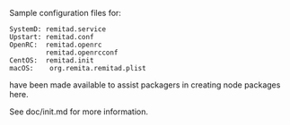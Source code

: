 Sample configuration files for:
```
SystemD: remitad.service
Upstart: remitad.conf
OpenRC:  remitad.openrc
         remitad.openrcconf
CentOS:  remitad.init
macOS:    org.remita.remitad.plist
```
have been made available to assist packagers in creating node packages here.

See doc/init.md for more information.
